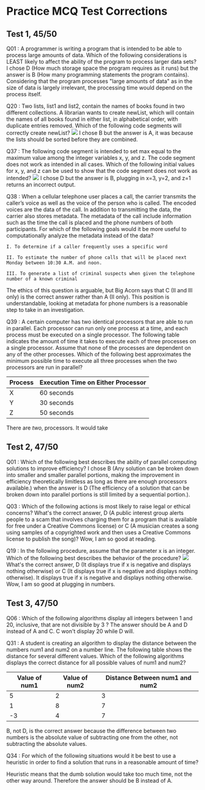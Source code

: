 # Practice MCQ Test Corrections

## Test 1, 45/50
Q01 : A programmer is writing a program that is intended to be able to process large amounts of data.  Which of the following considerations is LEAST likely to affect the ability of the program to process larger data sets?
I chose D (How much storage space the program requires as it runs) but the answer is B (How many programming statements the program contains).  Considering that the program processes "large amounts of data" as in the size of data is largely irrelevant, the processing time would depend on the process itself. 

Q20 : Two lists, list1 and list2, contain the names of books found in two different collections. A librarian wants to create newList, which will contain the names of all books found in either list, in alphabetical order, with duplicate entries removed.   Which of the following code segments will correctly create newList?
<img src="/tri3CSPPortfolio/assets/t1q20.png">
I chose B but the answer is A, it was because the lists should be sorted before they are combined.

Q37 : The following code segment is intended to set max equal to the maximum value among the integer variables x, y, and z.  The code segment does not work as intended in all cases.  Which of the following initial values for x, y, and z can be used to show that the code segment does not work as intended?
<img src="/tri3CSPPortfolio/assets/t1q37.png">
I chose D but the answer is B, plugging in x=3, y=2, and z=1 returns an incorrect output.

Q38 : When a cellular telephone user places a call, the carrier transmits the caller’s voice as well as the voice of the person who is called. The encoded voices are the data of the call. In addition to transmitting the data, the carrier also stores metadata. The metadata of the call include information such as the time the call is placed and the phone numbers of both participants. For which of the following goals would it be more useful to computationally analyze the metadata instead of the data?
```
I. To determine if a caller frequently uses a specific word

II. To estimate the number of phone calls that will be placed next Monday between 10:30 A.M. and noon.

III. To generate a list of criminal suspects when given the telephone number of a known criminal
```
The ethics of this question is arguable, but Big Acorn says that C (II and III only) is the correct answer rather than A (II only).  This position is understandable, looking at metadata for phone numbers is a reasonable step to take in an investigation.

Q39 : A certain computer has two identical processors that are able to run in parallel.  Each processor can run only one process at a time, and each process must be executed on a single processor.  The following table indicates the amount of time it takes to execute each of three processes on a single processor.  Assume that none of the processes are dependent on any of the other processes.  Which of the following best approximates the minimum possible time to execute all three processes when the two processors are run in parallel?

| Process |	Execution Time on Either Processor |
| -- | -- |
| X | 60 seconds |
| Y | 30 seconds |
| Z | 50 seconds |

There are *two*, processors.  It would take 

## Test 2, 47/50

<!-- Q8 -->
<!-- ... -->
<!-- ... -->
<!-- ... -->
<!-- ... -->
<!-- Wow, -->

Q01 : Which of the following best describes the ability of parallel computing solutions to improve efficiency?
I chose B (Any solution can be broken down into smaller and smaller parallel portions, making the improvement in efficiency theoretically limitless as long as there are enough processors available.) when the answer is D (The efficiency of a solution that can be broken down into parallel portions is still limited by a sequential portion.).

Q03 : Which of the following actions is most likely to raise legal or ethical concerns?
What's the correct answer, D (A public interest group alerts people to a scam that involves charging them for a program that is available for free under a Creative Commons license) or C (A musician creates a song using samples of a copyrighted work and then uses a Creative Commons license to publish the song)?  Wow, I am so good at reading.

Q19 : In the following procedure, assume that the parameter x is an integer.  Which of the following best describes the behavior of the procedure?
<img src="/tri3CSPPortfolio/assets/mystery.png">
What's the correct answer, D (It displays true if x is negative and displays nothing otherwise) or C (It displays true if x is negative and displays nothing otherwise).  It displays true if x is negative and displays nothing otherwise.  Wow, I am so good at plugging in numbers.

## Test 3, 47/50

Q06 : Which of the following algorithms display all integers between 1 and 20, inclusive, that are not divisible by 3 ?
The answer should be A and D instead of A and C.  C won't display 20 while D will.

Q31 : A student is creating an algorithm to display the distance between the numbers num1 and num2 on a number line.  The following table shows the distance for several different values.  Which of the following algorithms displays the correct distance for all possible values of num1 and num2?

| Value of num1 | Value of num2 | Distance Between num1 and num2 |
| -- | -- | -- |
| 5 | 2 | 3 |
| 1 | 8 | 7 |
| -3 | 4 | 7 |

B, not D, is the correct answer because the difference between two numbers is the absolute value of subtracting one from the other, not subtracting the absolute values.

Q34 : For which of the following situations would it be best to use a heuristic in order to find a solution that runs in a reasonable amount of time?

Heuristic means that the dumb solution would take too much time, not the other way around.  Therefore the answer should be B instead of A.

